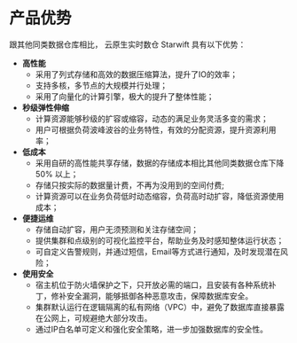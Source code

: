 # 产品优势
跟其他同类数据仓库相比， 云原生实时数仓 Starwift 具有以下优势：

- **高性能**  
  - 采用了列式存储和高效的数据压缩算法，提升了IO的效率；
  - 支持多核，多节点的大规模并行处理；
  - 采用了向量化的计算引擎，极大的提升了整体性能；
- **秒级弹性伸缩**
  - 计算资源能够秒级的扩容或缩容，动态的满足业务灵活多变的需求；
  - 用户可根据负荷波峰波谷的业务特性，有效的分配资源，提升资源利用率；
- **低成本**
  - 采用自研的高性能共享存储，数据的存储成本相比其他同类数据仓库下降 50% 以上；
  - 存储只按实际的数据量计费，不再为没用到的空间付费;
  - 计算资源可以在业务负荷低时动态缩容，负荷高时动扩容，降低资源使用成本；
- **便捷运维**
  - 存储自动扩容，用户无须预测和关注存储空间；
  - 提供集群和点级别的可视化监控平台，帮助业务及时感知整体运行状态；
  - 可自定义告警规则，并通过短信，Email等方式进行通知，及时发现潜在风险；
- **使用安全**
  - 宿主机位于防火墙保护之下，只开放必需的端口，且安装有各种系统补丁，修补安全漏洞，能够抵御各种恶意攻击，保障数据库安全。
  - 集群默认运行在逻辑隔离的私有网络（VPC）中，避免了数据库直接暴露在公网上，可规避绝大部分攻击。
  - 通过IP白名单可定义和强化安全策略，进一步加强数据库的安全性。
